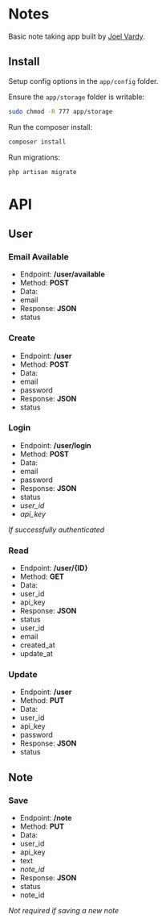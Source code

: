 # Notes

Basic note taking app built by [Joel Vardy][joelvardy].

## Install

Setup config options in the `app/config` folder.

Ensure the `app/storage` folder is writable:

```bash
sudo chmod -R 777 app/storage
```

Run the composer install:

```bash
composer install
```

Run migrations:

```bash
php artisan migrate
```

# API

## User

### Email Available

 * Endpoint: **/user/available**
 * Method: **POST**
 * Data:
  * email
 * Response: **JSON**
  * status

### Create

 * Endpoint: **/user**
 * Method: **POST**
 * Data:
  * email
  * password
 * Response: **JSON**
  * status

### Login

 * Endpoint: **/user/login**
 * Method: **POST**
 * Data:
  * email
  * password
 * Response: **JSON**
  * status
  * *user_id*
  * *api_key*

*If successfully authenticated*

### Read

 * Endpoint: **/user/{ID}**
 * Method: **GET**
 * Data:
  * user_id
  * api_key
 * Response: **JSON**
  * status
  * user_id
  * email
  * created_at
  * update_at

### Update

 * Endpoint: **/user**
 * Method: **PUT**
 * Data:
  * user_id
  * api_key
  * password
 * Response: **JSON**
  * status

## Note

### Save

 * Endpoint: **/note**
 * Method: **PUT**
 * Data:
  * user_id
  * api_key
  * text
  * *note_id*
 * Response: **JSON**
  * status
  * note_id

*Not required if saving a new note*

  [joelvardy]: http://joelvardy.com/